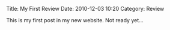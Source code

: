 Title: My First Review
Date: 2010-12-03 10:20
Category: Review

This is my first post in my new website. Not ready yet...
